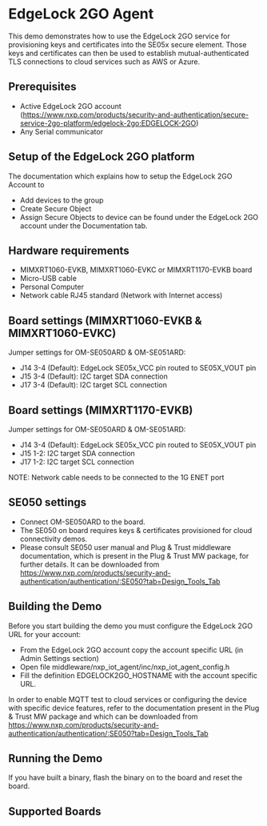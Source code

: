 # EdgeLock 2GO Agent

This demo demonstrates how to use the EdgeLock 2GO service for provisioning keys and certificates into the SE05x secure element.
Those keys and certificates can then be used to establish mutual-authenticated TLS connections to cloud services such as AWS or Azure.

## Prerequisites

- Active EdgeLock 2GO account (https://www.nxp.com/products/security-and-authentication/secure-service-2go-platform/edgelock-2go:EDGELOCK-2GO)
- Any Serial communicator

## Setup of the EdgeLock 2GO platform

The documentation which explains how to setup the EdgeLock 2GO Account to
- Add devices to the group
- Create Secure Object
- Assign Secure Objects to device
can be found under the EdgeLock 2GO account under the Documentation tab.

## Hardware requirements

- MIMXRT1060-EVKB, MIMXRT1060-EVKC or MIMXRT1170-EVKB board
- Micro-USB cable
- Personal Computer
- Network cable RJ45 standard (Network with Internet access)

## Board settings (MIMXRT1060-EVKB & MIMXRT1060-EVKC)

Jumper settings for OM-SE050ARD & OM-SE051ARD:
- J14 3-4 (Default): EdgeLock SE05x_VCC pin routed to SE05X_VOUT pin
- J15 3-4 (Default): I2C target SDA connection
- J17 3-4 (Default): I2C target SCL connection

## Board settings (MIMXRT1170-EVKB)

Jumper settings for OM-SE050ARD & OM-SE051ARD:
- J14 3-4 (Default): EdgeLock SE05x_VCC pin routed to SE05X_VOUT pin
- J15 1-2: I2C target SDA connection
- J17 1-2: I2C target SCL connection

NOTE: Network cable needs to be connected to the 1G ENET port

## SE050 settings

- Connect OM-SE050ARD to the board.
- The SE050 on board requires keys & certificates provisioned for cloud connectivity demos.
- Please consult SE050 user manual and Plug & Trust middleware documentation, which is present in the
  Plug & Trust MW package, for further details. It can be downloaded from
  https://www.nxp.com/products/security-and-authentication/authentication/:SE050?tab=Design_Tools_Tab

## Building the Demo

Before you start building the demo you must configure the EdgeLock 2GO URL for your account:
- From the EdgeLock 2GO account copy the account specific URL (in Admin Settings section)
- Open file middleware/nxp_iot_agent/inc/nxp_iot_agent_config.h
- Fill the definition EDGELOCK2GO_HOSTNAME with the account specific URL.

In order to enable MQTT test to cloud services or configuring the device with specific device features,
refer to the documentation present in the Plug & Trust MW package and which can be downloaded from
https://www.nxp.com/products/security-and-authentication/authentication/:SE050?tab=Design_Tools_Tab

## Running the Demo

If you have built a binary, flash the binary on to the board and reset the board.

## Supported Boards

